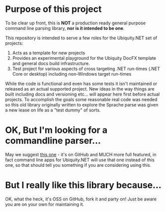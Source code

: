 # Purpose of this project
To be clear up front, this is **NOT** a production ready general purpose command line parsing library,
__nor is it intended to be one__.

This repository is intended to serve a few roles for the Ubiquity.NET set of projects:

1. Acts as a template for new projects
2. Provides an experimental playground for the Ubiquity DocFX template and general docs build infrastructure.
3. Test project for various aspects of cross targeting .NET run-times (.NET Core or desktop) including non-Windows
target run-times

While the code is functional and even has some tests it isn't maintained or released as
an actual supported project. New ideas in the way things are built including docs and versioning etc... will
appear here first before actual projects. To accomplish the goals some reasonable real code was needed so this
old library originally written to explore the Sprache parse was given a new lease on life as a "test dummy" of sorts.

# OK, But I'm looking for a commandline parser...
May we suggest [this one]( https://github.com/commandlineparser/commandline ) - it's on GitHub and MUCH more full
featured, in fact command line apps for Ubiquity.NET will use that one instead of this one, so that should tell
you something if you are considering using this.

# But I really like this library because...
OK, what the heck, it's OSS on GitHub, fork it and party on! Just be aware you are on your own for maintaining it.